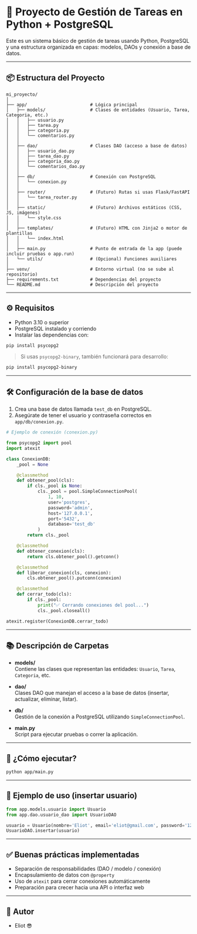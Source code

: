 # 🐍 Proyecto de Gestión de Tareas en Python + PostgreSQL

Este es un sistema básico de gestión de tareas usando Python, PostgreSQL y una estructura organizada en capas: modelos, DAOs y conexión a base de datos.

---

## 📦 Estructura del Proyecto

```
mi_proyecto/
│
├── app/                        # Lógica principal
│   ├── models/                 # Clases de entidades (Usuario, Tarea, Categoria, etc.)
│   │   ├── usuario.py
│   │   ├── tarea.py
│   │   ├── categoria.py
│   │   └── comentarios.py
│   │
│   ├── dao/                    # Clases DAO (acceso a base de datos)
│   │   ├── usuario_dao.py
│   │   ├── tarea_dao.py
│   │   ├── categoria_dao.py
│   │   └── comentarios_dao.py
│   │
│   ├── db/                     # Conexión con PostgreSQL
│   │   └── conexion.py
│   │
│   ├── router/                 # (Futuro) Rutas si usas Flask/FastAPI
│   │   └── tarea_router.py
│   │
│   ├── static/                 # (Futuro) Archivos estáticos (CSS, JS, imágenes)
│   │   └── style.css
│   │
│   ├── templates/              # (Futuro) HTML con Jinja2 o motor de plantillas
│   │   └── index.html
│   │
│   ├── main.py                 # Punto de entrada de la app (puede incluir pruebas o app.run)
│   └── utils/                  # (Opcional) Funciones auxiliares
│
├── venv/                       # Entorno virtual (no se sube al repositorio)
├── requirements.txt            # Dependencias del proyecto
└── README.md                   # Descripción del proyecto

```

---

## ⚙️ Requisitos

- Python 3.10 o superior
- PostgreSQL instalado y corriendo
- Instalar las dependencias con:

```bash
pip install psycopg2
```

> Si usas `psycopg2-binary`, también funcionará para desarrollo:
```bash
pip install psycopg2-binary
```

---

## 🛠️ Configuración de la base de datos

1. Crea una base de datos llamada `test_db` en PostgreSQL.
2. Asegúrate de tener el usuario y contraseña correctos en `app/db/conexion.py`.

```python
# Ejemplo de conexión (conexion.py)

from psycopg2 import pool
import atexit

class ConexionDB:
    _pool = None

    @classmethod
    def obtener_pool(cls):
        if cls._pool is None:
            cls._pool = pool.SimpleConnectionPool(
                1, 10,
                user='postgres',
                password='admin',
                host='127.0.0.1',
                port='5432',
                database='test_db'
            )
        return cls._pool

    @classmethod
    def obtener_conexion(cls):
        return cls.obtener_pool().getconn()

    @classmethod
    def liberar_conexion(cls, conexion):
        cls.obtener_pool().putconn(conexion)

    @classmethod
    def cerrar_todo(cls):
        if cls._pool:
            print("✅ Cerrando conexiones del pool...")
            cls._pool.closeall()

atexit.register(ConexionDB.cerrar_todo)
```

---

## 📚 Descripción de Carpetas

- **models/**  
  Contiene las clases que representan las entidades: `Usuario`, `Tarea`, `Categoria`, etc.

- **dao/**  
  Clases DAO que manejan el acceso a la base de datos (insertar, actualizar, eliminar, listar).

- **db/**  
  Gestión de la conexión a PostgreSQL utilizando `SimpleConnectionPool`.

- **main.py**  
  Script para ejecutar pruebas o correr la aplicación.

---

## 🚀 ¿Cómo ejecutar?

```bash
python app/main.py
```

---

## 🧠 Ejemplo de uso (insertar usuario)

```python
from app.models.usuario import Usuario
from app.dao.usuario_dao import UsuarioDAO

usuario = Usuario(nombre='Eliot', email='eliot@gmail.com', password='123456')
UsuarioDAO.insertar(usuario)
```

---

## ✅ Buenas prácticas implementadas

- Separación de responsabilidades (DAO / modelo / conexión)
- Encapsulamiento de datos con `@property`
- Uso de `atexit` para cerrar conexiones automáticamente
- Preparación para crecer hacia una API o interfaz web

---

## 🙌 Autor

- Eliot 😎
